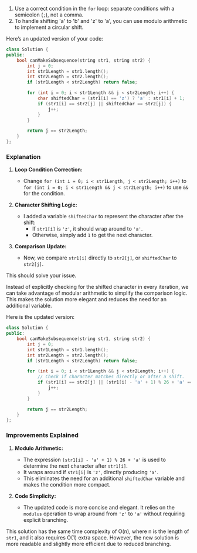 1. Use a correct condition in the `for` loop: separate conditions with a semicolon (`;`), not a comma.
2. To handle shifting 'a' to 'b' and 'z' to 'a', you can use modulo arithmetic to implement a circular shift.

Here’s an updated version of your code:

```cpp
class Solution {
public:
    bool canMakeSubsequence(string str1, string str2) {
        int j = 0;
        int str1Length = str1.length();
        int str2Length = str2.length();
        if (str1Length < str2Length) return false;

        for (int i = 0; i < str1Length && j < str2Length; i++) {
            char shiftedChar = (str1[i] == 'z') ? 'a' : str1[i] + 1;
            if (str1[i] == str2[j] || shiftedChar == str2[j]) {
                j++;
            }
        }

        return j == str2Length;
    }
};
```

### Explanation
1. **Loop Condition Correction:**
   - Change `for (int i = 0; i < str1Length, j < str2Length; i++)` to `for (int i = 0; i < str1Length && j < str2Length; i++)` to use `&&` for the condition.

2. **Character Shifting Logic:**
   - I added a variable `shiftedChar` to represent the character after the shift:
     - If `str1[i]` is `'z'`, it should wrap around to `'a'`.
     - Otherwise, simply add `1` to get the next character.

3. **Comparison Update:**
   - Now, we compare `str1[i]` directly to `str2[j]`, or `shiftedChar` to `str2[j]`.

This should solve your issue.

Instead of explicitly checking for the shifted character in every iteration, we can take advantage of modular arithmetic to simplify the comparison logic. This makes the solution more elegant and reduces the need for an additional variable.

Here is the updated version:

```cpp
class Solution {
public:
    bool canMakeSubsequence(string str1, string str2) {
        int j = 0;
        int str1Length = str1.length();
        int str2Length = str2.length();
        if (str1Length < str2Length) return false;

        for (int i = 0; i < str1Length && j < str2Length; i++) {
            // Check if character matches directly or after a shift.
            if (str1[i] == str2[j] || (str1[i] - 'a' + 1) % 26 + 'a' == str2[j]) {
                j++;
            }
        }

        return j == str2Length;
    }
};
```

### Improvements Explained
1. **Modulo Arithmetic:**
   - The expression `(str1[i] - 'a' + 1) % 26 + 'a'` is used to determine the next character after `str1[i]`.
   - It wraps around if `str1[i]` is `'z'`, directly producing `'a'`.
   - This eliminates the need for an additional `shiftedChar` variable and makes the condition more compact.

2. **Code Simplicity:**
   - The updated code is more concise and elegant. It relies on the `modulus` operation to wrap around from `'z'` to `'a'` without requiring explicit branching.

This solution has the same time complexity of O(n), where n is the length of `str1`, and it also requires O(1) extra space. However, the new solution is more readable and slightly more efficient due to reduced branching.